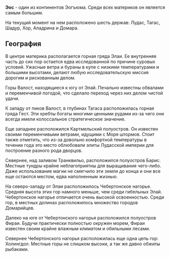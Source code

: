 **Эос** - один из континентов Эогъюма. Среди всех материков он является самым большим. 

На текущий момент на нем расположено шесть держав: Лудас, Тагас, Шадур, Хор, Аладрина и Домара.

## География

В центре материка располагается горная гряда Элаи. Ее внутренняя часть до сих пор остается едва исследованной по причине суровых условий. Ужасные ветра и бураны в купе с низкими температурами и большими высотами, делают любую исследовательскую миссия дорогим и рискованным делом.

Горы Валост, находящиеся к югу от Элай. Печально известны обвалами и переменчивой погодой, что сделало переход через них делом чистой удачи.

К западу от пиков Валост, в глубинах Тагаса расположилась горная гряда Гест. Эти хребты богаты многими ценными рудами из-за чего они всегда имели колоссальное стратегическое значение.

Еще западнее расположился Картмельский полуостров. Он известен своими переменчивыми ветрами, идущими с Моря штормов. Стоит также отметить, что из-за довольно комфортной температуры в течении года это место облюбовали элиты Лудасской империи для построение разного рода дворцов.

Севернее, над заливом Транквильо, расположился полуостров Барис. Местные тундры крайне неблагоприятны для выращивания чего-либо. Даже использование магии не смягчило эти земли до конца и они все еще остаются местом, едва наполненным жизнью.

На северо-западу от Элаи расположилось Чебертонское нагорье. Средняя высота этих гор намного меньше, чем среди гибельных Элай. Чебертонское нагорье отличается очень высокой освоенностью. Среди гор, в местных долинах расположилось множество городов Домарийцев.

Далеко на юге от Чебертонского нагорья расположился полуостров Фираи. Будучи практически полностью окружен морем, Фираи известен своим крайне влажным климатом и обильными лесами.

Севернее Чебертонского нагорья расположилась еще одна цепь гор: Холингдол. Местные горы не слишком высоки, а так же давно обжиты рыбаками.
